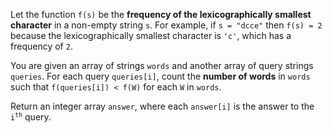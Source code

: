 Let the function `f(s)` be the **frequency of the lexicographically smallest character** in a non-empty string `s`. For example, if `s = "dcce"` then `f(s) = 2` because the lexicographically smallest character is `'c'`, which has a frequency of `2`.

You are given an array of strings `words` and another array of query strings `queries`. For each query `queries[i]`, count the **number of words** in `words` such that `f(queries[i]) < f(W)` for each `W` in `words`.

Return an integer array `answer`, where each `answer[i]` is the answer to the <code>i<sup>th</sup></code> query.